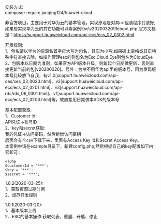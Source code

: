 安装方式:  
composer require junqing124/huawei-cloud  

非官方项目，主要用于对华为云的基本管理，实现原理是对其url组装程序封装好,如果想实现华为云的其它功能可以看案例Esc\v20200320\Reboot.php,官方文档是：https://support.huaweicloud.com/api-ecs/ecs_02_0302.html  

开发规则:  
1、包名请以华为的资源名首字母大写为包名，其它为小写,如果碰上空格或其它特殊字符直接去除，如操作管理esc的则包名为Esc,Cloud Eye则包名为CloudEye  
2、包版本以日期为准则，如果官方API版本升级，则新起个日期做更新，否则直接更新当前的包[v20200320]。号外：为啥不用华为api里的版本号，因为发现版本号比较放飞自我，有v1.0[support.huaweicloud.com/api-ces/ces_03_0023.html]、v2[support.huaweicloud.com/api-ecs/ecs_02_0201.html]、v3[support.huaweicloud.com/api-rds/rds_06_0001.html]、v1[support.huaweicloud.com/api-ecs/ecs_02_0203.html]等，故直接用日期做本SDK的版本号  

基本配置获取:  
1、Customer Id:  
API凭证->账号ID  
2、key和secret获取:  
我的凭证->访问密码，然后新增访问密钥  
后面会有个csv下载下来，里面有Access Key Id和Secret Access Key。  
本案例中请在example目录下，新建config.php,然后根据自己的key配置如下内容即可：  
```
<?php  
$customerId = '***';
$key = '***';  
$secret = '***';
```  

1.0.2(2020-03-25):  
1、获取资源过期时间  
2、规范开发规则  

1.0.1(2020-03-20):  
1、基本版本上线  
2、ESC的基本操作:获取列表、重启、开启、停止